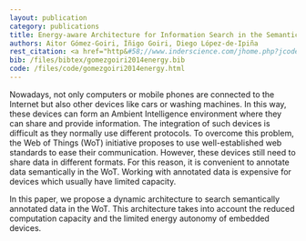 ```yaml
--- 
layout: publication
category: publications
title: Energy-aware Architecture for Information Search in the Semantic Web of Things
authors: Aitor Gómez-Goiri, Íñigo Goiri, Diego López-de-Ipiña
rest_citation: <a href="http&#58;//www.inderscience.com/jhome.php?jcode=ijwgs">International Journal of Web and Grid Services</a>, <a href="http://www.inderscience.com/info/inarticle.php?artid=60252">10:192–217, 2014</a>.
bib: /files/bibtex/gomezgoiri2014energy.bib
code: /files/code/gomezgoiri2014energy.html
--- 
```


Nowadays, not only computers or mobile phones are connected to the Internet but also other devices like cars or washing machines.
In this way, these devices can form an Ambient Intelligence environment where they can share and provide information.
The integration of such devices is difficult as they normally use different protocols.
To overcome this problem, the Web of Things (WoT) initiative proposes to use well-established web standards to ease their communication.
However, these devices still need to share data in different formats.
For this reason, it is convenient to annotate data semantically in the WoT.
Working with annotated data is expensive for devices which usually have limited capacity.

In this paper, we propose a dynamic architecture to search semantically annotated data in the WoT.
This architecture takes into account the reduced computation capacity and the limited energy autonomy of embedded devices.